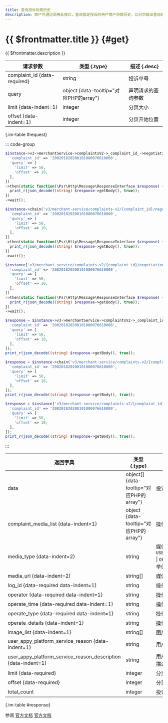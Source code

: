 ```yaml
---
title: 查询投诉协商历史
description: 商户可通过调用此接口，查询指定投诉的用户商户协商历史，以分页输出查询结果，方便商户根据处理历史来制定后续处理方案。
---
```


# {{ $frontmatter.title }} {#get}

{{ $frontmatter.description }}

| 请求参数 | 类型 {.type} | 描述 {.desc}
| --- | --- | ---
| complaint_id {data-required} | string | 投诉单号
| query | object {data-tooltip="对应PHP的array"} | 声明请求的查询参数
| limit {data-indent=1} | integer | 分页大小
| offset {data-indent=1} | integer | 分页开始位置

{.im-table #request}

::: code-group

```php [异步纯链式]
$instance->v3->merchantService->complaintsV2->_complaint_id_->negotiationHistorys->getAsync([
  'complaint_id' => '200201820200101080076610000',
  'query' => [
    'limit' => 50,
    'offset' => 10,
  ],
])
->then(static function(\Psr\Http\Message\ResponseInterface $response) {
  print_r(json_decode((string) $response->getBody(), true));
})
->wait();
```

```php [异步声明式]
$instance->chain('v3/merchant-service/complaints-v2/{complaint_id}/negotiation-historys')->getAsync([
  'complaint_id' => '200201820200101080076610000',
  'query' => [
    'limit' => 50,
    'offset' => 10,
  ],
])
->then(static function(\Psr\Http\Message\ResponseInterface $response) {
  print_r(json_decode((string) $response->getBody(), true));
})
->wait();
```

```php [异步属性式]
$instance['v3/merchant-service/complaints-v2/{complaint_id}/negotiation-historys']->getAsync([
  'complaint_id' => '200201820200101080076610000',
  'query' => [
    'limit' => 50,
    'offset' => 10,
  ],
])
->then(static function(\Psr\Http\Message\ResponseInterface $response) {
  print_r(json_decode((string) $response->getBody(), true));
})
->wait();
```

```php [同步纯链式]
$response = $instance->v3->merchantService->complaintsV2->_complaint_id_->negotiationHistorys->get([
  'complaint_id' => '200201820200101080076610000',
  'query' => [
    'limit' => 50,
    'offset' => 10,
  ],
]);
print_r(json_decode((string) $response->getBody(), true));
```

```php [同步声明式]
$response = $instance->chain('v3/merchant-service/complaints-v2/{complaint_id}/negotiation-historys')->get([
  'complaint_id' => '200201820200101080076610000',
  'query' => [
    'limit' => 50,
    'offset' => 10,
  ],
]);
print_r(json_decode((string) $response->getBody(), true));
```

```php [同步属性式]
$response = $instance['v3/merchant-service/complaints-v2/{complaint_id}/negotiation-historys']->get([
  'complaint_id' => '200201820200101080076610000',
  'query' => [
    'limit' => 50,
    'offset' => 10,
  ],
]);
print_r(json_decode((string) $response->getBody(), true));
```

:::

| 返回字典 | 类型 {.type} | 描述 {.desc}
| --- | --- | ---
| data | object[] {data-tooltip="对应PHP的array"} | 投诉协商历史
| complaint_media_list {data-indent=1} | object {data-tooltip="对应PHP的array"} | 操作资料列表
| media_type {data-indent=2} | string | 媒体文件业务类型<br/>`USER_COMPLAINT_IMAGE` \| `OPERATION_IMAGE` 枚举值之一
| media_url {data-indent=2} | string[] | 媒体文件请求url
| log_id {data-required data-indent=1} | string | 操作流水号
| operator {data-required data-indent=1} | string | 操作人
| operate_time {data-required data-indent=1} | string | 操作时间
| operate_type {data-required data-indent=1} | string | 操作类型
| operate_details {data-indent=1} | string | 操作内容
| image_list {data-indent=1} | string[] | 图片凭证
| user_appy_platform_service_reason {data-indent=1} | string | 用户申请平台协助原因
| user_appy_platform_service_reason_description {data-indent=1} | string | 用户申请平台协助原因描述
| limit {data-required} | integer | 分页大小
| offset {data-required} | integer | 分页开始位置
| total_count | integer | 投诉协商历史总条数

{.im-table #response}

参阅 [官方文档](https://pay.weixin.qq.com/docs/partner/apis/consumer-complaint/complaints/query-negotiation-history-v2.html) [官方文档](https://pay.weixin.qq.com/wiki/doc/apiv3_partner/apis/chapter10_2_12.shtml)
